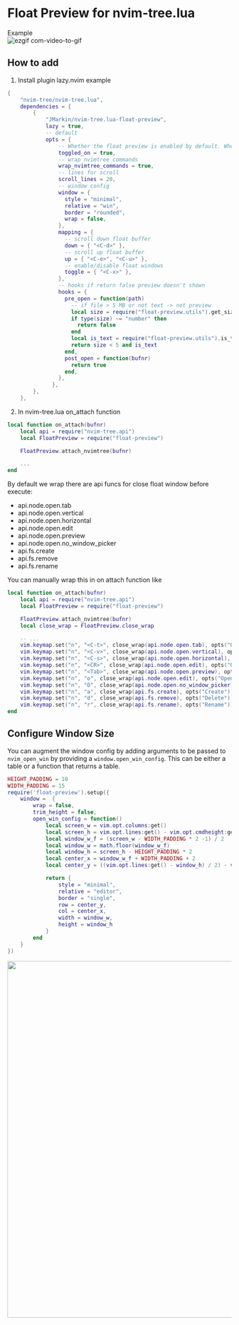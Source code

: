 # Float Preview for nvim-tree.lua

Example  
![ezgif com-video-to-gif](https://github.com/JMarkin/nvim-tree.lua-float-preview/assets/15740814/cc2ba591-131b-42e0-afc8-1bac97b1e72a)

## How to add

1. Install plugin
   lazy.nvim example

```lua
{
    "nvim-tree/nvim-tree.lua",
    dependencies = {
        {
            "JMarkin/nvim-tree.lua-float-preview",
            lazy = true,
            -- default
            opts = {
                -- Whether the float preview is enabled by default. When set to false, it has to be "toggled" on.
                toggled_on = true,
                -- wrap nvimtree commands
                wrap_nvimtree_commands = true,
                -- lines for scroll
                scroll_lines = 20,
                -- window config
                window = {
                  style = "minimal",
                  relative = "win",
                  border = "rounded",
                  wrap = false,
                },
                mapping = {
                  -- scroll down float buffer
                  down = { "<C-d>" },
                  -- scroll up float buffer
                  up = { "<C-e>", "<C-u>" },
                  -- enable/disable float windows
                  toggle = { "<C-x>" },
                },
                -- hooks if return false preview doesn't shown
                hooks = {
                  pre_open = function(path)
                    -- if file > 5 MB or not text -> not preview
                    local size = require("float-preview.utils").get_size(path)
                    if type(size) ~= "number" then
                      return false
                    end
                    local is_text = require("float-preview.utils").is_text(path)
                    return size < 5 and is_text
                  end,
                  post_open = function(bufnr)
                    return true
                  end,
                },
              },
        },
    },

```

2. In nvim-tree.lua on_attach function

```lua
local function on_attach(bufnr)
    local api = require("nvim-tree.api")
    local FloatPreview = require("float-preview")

    FloatPreview.attach_nvimtree(bufnr)

    ...
end
```

By default we wrap there are api funcs for close float window before execute:

- api.node.open.tab
- api.node.open.vertical
- api.node.open.horizontal
- api.node.open.edit
- api.node.open.preview
- api.node.open.no_window_picker
- api.fs.create
- api.fs.remove
- api.fs.rename

You can manually wrap this in on attach function like

```lua
local function on_attach(bufnr)
    local api = require("nvim-tree.api")
    local FloatPreview = require("float-preview")

    FloatPreview.attach_nvimtree(bufnr)
    local close_wrap = FloatPreview.close_wrap

    -- ...
    vim.keymap.set("n", "<C-t>", close_wrap(api.node.open.tab), opts("Open: New Tab"))
    vim.keymap.set("n", "<C-v>", close_wrap(api.node.open.vertical), opts("Open: Vertical Split"))
    vim.keymap.set("n", "<C-s>", close_wrap(api.node.open.horizontal), opts("Open: Horizontal Split"))
    vim.keymap.set("n", "<CR>", close_wrap(api.node.open.edit), opts("Open"))
    vim.keymap.set("n", "<Tab>", close_wrap(api.node.open.preview), opts("Open"))
    vim.keymap.set("n", "o", close_wrap(api.node.open.edit), opts("Open"))
    vim.keymap.set("n", "O", close_wrap(api.node.open.no_window_picker), opts("Open: No Window Picker"))
    vim.keymap.set("n", "a", close_wrap(api.fs.create), opts("Create"))
    vim.keymap.set("n", "d", close_wrap(api.fs.remove), opts("Delete"))
    vim.keymap.set("n", "r", close_wrap(api.fs.rename), opts("Rename"))
end
```

## Configure Window Size

You can augment the window config by adding arguments to be passed to `nvim_open_win` by providing a `window.open_win_config`. This can be either a table or a function that returns a table.

```lua
HEIGHT_PADDING = 10
WIDTH_PADDING = 15
require('float-preview').setup({
    window =  {
        wrap = false,
        trim_height = false,
        open_win_config = function()
            local screen_w = vim.opt.columns:get()
            local screen_h = vim.opt.lines:get() - vim.opt.cmdheight:get()
            local window_w_f = (screen_w - WIDTH_PADDING * 2 -1) / 2
            local window_w = math.floor(window_w_f)
            local window_h = screen_h - HEIGHT_PADDING * 2
            local center_x = window_w_f + WIDTH_PADDING + 2
            local center_y = ((vim.opt.lines:get() - window_h) / 2) - vim.opt.cmdheight:get()

            return {
                style = "minimal",
                relative = "editor",
                border = "single",
                row = center_y,
                col = center_x,
                width = window_w,
                height = window_h
            }
        end
    }
})

```

<img src="https://github.com/haondt/nvim-tree.lua-float-preview/assets/19233365/f71aede5-068b-4a13-b3ca-bd373de40ff6" width="800">
